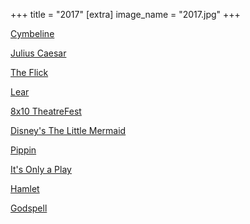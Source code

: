 +++
title = "2017"
[extra]
image_name = "2017.jpg"
+++ 

[Cymbeline](https://www.rubbercitytheatre.com/)

[Julius Caesar](https://www.rubbercitytheatre.com/)

[The Flick](http://weathervaneplayhouse.com)

[Lear](https://www.rubbercitytheatre.com/)

[8x10 TheatreFest](http://weathervaneplayhouse.com)

[Disney's The Little Mermaid](http://weathervaneplayhouse.com)

[Pippin](https://www.rubbercitytheatre.com/)

[It's Only a Play](http://weathervaneplayhouse.com)

[Hamlet](https://www.rubbercitytheatre.com/)

[Godspell](https://www.rubbercitytheatre.com/)
